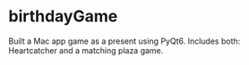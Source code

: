 # birthdayGame

Built a Mac app game as a present using PyQt6. 
Includes both: Heartcatcher and a matching plaza game.
